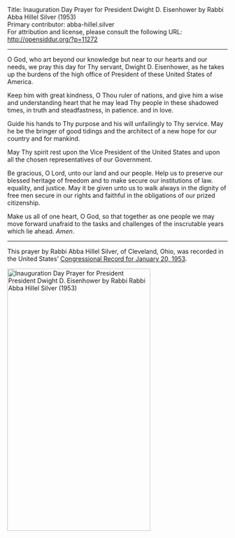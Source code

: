 <html>
<head></head>
<body>
Title: Inauguration Day Prayer for President Dwight D. Eisenhower by Rabbi Abba Hillel Silver (1953)<br />
Primary contributor: abba-hillel.silver<br />
For attribution and license, please consult the following URL: <a href="http://opensiddur.org/?p=11272">http://opensiddur.org/?p=11272</a>
<p />
<hr />

<div class="english">
O God, who art beyond our knowledge but near to our hearts and our needs, we pray this day for Thy servant, Dwight D. Eisenhower, as he takes up the burdens of the high office of President of these United States of America.

Keep him with great kindness, O Thou ruler of nations, and give him a wise and understanding heart that he may lead Thy people in these shadowed times, in truth and steadfastness, in patience. and in love.

Guide his hands to Thy purpose and his will unfailingly to Thy service. May he be the bringer of good tidings and the architect of a new hope for our country and for mankind.

May Thy spirit rest upon the Vice President of the United States and upon all the chosen representatives of our Government.

Be gracious, O Lord, unto our land and our people. Help us to preserve our blessed heritage of freedom and to make secure our institutions of law. equality, and justice. May it be given unto us to walk always in the dignity of free men secure in our rights and faithful in the obligations of our prized citizenship.

Make us all of one heart, O God, so that together as one people we may move forward unafraid to the tasks and challenges of the inscrutable years which lie ahead. <em>Amen</em>.
</div>
<hr />
This prayer by Rabbi Abba Hillel Silver, of Cleveland, Ohio, was recorded in the United States’ <a href="https://archive.org/stream/congressionalrec99aunit#page/n225/mode/2up">Congressional Record for January 20, 1953</a>.


<a href="https://opensiddur.org/wp-content/uploads/2015/04/Inauguration-Day-Prayer-for-President-President-Dwight-D.-Eisenhower-by-Rabbi-Rabbi-Abba-Hillel-Silver-1953.png"><img src="https://opensiddur.org/wp-content/uploads/2015/04/Inauguration-Day-Prayer-for-President-President-Dwight-D.-Eisenhower-by-Rabbi-Rabbi-Abba-Hillel-Silver-1953.png" alt="Inauguration Day Prayer for President President Dwight D. Eisenhower by Rabbi Rabbi Abba Hillel Silver (1953)" width="327" height="600" class="aligncenter size-full wp-image-11273" /></a>
</body>
</html>